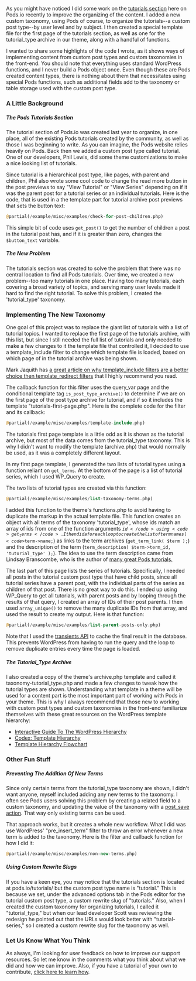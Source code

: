 <script>{
    "title": "Learning From The New Tutorials Section",
    "excerpt": "Code and strategies used in the tutorials section redesign you can use to help display custom post types and custom taxonomies in your WordPress theme.",
    "author": "Josh Pollock",
     "tutorial_type": "Advanced", "Using Custom Taxonomies", "Using Pods In Themes", "Choosing Content Types", "Getting Started", "Using Pods Pages",
    }
</script>

As you might have noticed I did some work on the <a href="http://pods.io/tutorials">tutorials section</a> here on Pods.io recently to improve the organizing of the content. I added a new custom taxonomy, using Pods of course, to organize the tutorials--a custom post type--by user level and by subject. I then created a special template file for the first page of the tutorials section, as well as one for the tutorial_type archive in our theme, along with a handful of functions.

I wanted to share some highlights of the code I wrote, as it shows ways of implementing content from custom post types and custom taxonomies in the front-end. You should note that everything uses standard WordPress functions, and I never build a Pods object once. Even though these are Pods created content types, there is nothing about them that necessitates using special Pods functions, such as additional fields add to the taxonomy or table storage used with the custom post type.
<h3>A Little Background</h3>
<h5>The Pods Tutorials Section</h5>
The tutorial section of Pods.io was created last year to organize, in one place, all of the existing Pods tutorials created by the community, as well as those I was beginning to write. As you can imagine, the Pods website relies heavily on Pods. Back then we added a custom post type called tutorial. One of our developers, Phil Lewis, did some theme customizations to make a nice looking list of tutorials.

Since tutorial is a hierarchical post type, like pages, with parent and children, Phil also wrote some cool code to change the read more button in the post previews to say "View Tutorial" or "View Series" depending on if it was the parent post for a tutorial series or an individual tutorials. Here is the code, that is used in a the template part for tutorial archive post previews that sets the button text:

```php
@partial(/example/misc/examples/check-for-post-children.php)
```

This simple bit of code uses <code>get_post()</code> to get the number of children a post in the tutorial post has, and if it is greater than zero, changes the <code>$button_text</code> variable.
<h5>The New Problem</h5>
The tutorials section was created to solve the problem that there was no central location to find all Pods tutorials. Over time, we created a new problem--too many tutorials in one place. Having too many tutorials, each covering a broad variety of topics, and serving many user levels made it hard to find the right tutorial. To solve this problem, I created the 'tutorial_type' taxonomy.
<h3>Implementing The New Taxonomy</h3>
One goal of this project was to replace the giant list of tutorials with a list of tutorial topics. I wanted to replace the first page of the tutorials archive, with this list, but since I still needed the full list of tutorials and only needed to make a few changes to it the template file that controlled it, I decided to use a template_include filter to change which template file is loaded, based on which page of in the tutorial archive was being shown.

Mark Jaquith has <a href="http://markjaquith.wordpress.com/2014/02/19/template_redirect-is-not-for-loading-templates/" target="_blank">a great article on why template_include filters are a better choice then template_redirect filters</a> that I highly recommend you read.

The callback function for this filter uses the query_var page and the conditional template tag <code>is_post_type_archive()</code> to determine if we are on the first page of the post type archive for tutorial, and if so it includes the template "tutorials-first-page.php". Here is the complete code for the filter and its callback:

```php
@partial(/example/misc/examples/template-include.php)
```

The tutorials first page template is a little odd as it is shown as the tutorial archive, but most of the data comes from the tutorial_type taxonomy. This is why I didn't want to modify the template (archive.php) that would normally be used, as it was a completely different layout.

In my first page template, I generated the two lists of tutorial types using a function reliant on <code>get_terms</code>. At the bottom of the page is a list of tutorial series, which I used WP_Query to create.

The two lists of tutorial types are created via this function:

```php
@partial(/example/misc/examples/list-taxonomy-terms.php)
```

I added this function to the theme's functions.php to avoid having to duplicate the markup in the actual template file. This function creates an object with all terms of the taxonomy 'tutorial_type', whose ids match an array of ids from one of the function arguments <code>$id</code> using <code>get_terms</code>. I then did a foreach loop to create the list of term names (<code>$term-&gt;name;</code>) as links to the term archives (<code>get_term_link( $term );</code>) and the description of the term (<code>term_description( $term-&gt;term_id, 'tutorial_type' );</code>). The idea to use the term description came from Lindsay Branscombe, who is the author of <a href="http://webdesignforidiots.net/tag/pods/">many great Pods tutorials.</a>

The last part of this page lists the series of tutorials. Specifically, I needed all posts in the tutorial custom post type that have child posts, since all tutorial series have a parent post, with the individual parts of the series as children of that post. There is no great way to do this. I ended up using WP_Query to get all tutorials, with parent posts and by looping through the results of that query, I created an array of IDs of their post parents. I then used <code>array_unique()</code> to remove the many duplicate IDs from that array, and used the result to create my output. Here is that function:

```php
@partial(/example/misc/examples/list-parent-posts-only.php)
```

Note that I used the <a href="https://codex.wordpress.org/Transients_API">transients API</a> to cache the final result in the database. This prevents WordPress from having to run the query and the loop to remove duplicate entries every time the page is loaded.
<h5>The Tutorial_Type Archive</h5>
I also created a copy of the theme's archive.php template and called it taxonomy-tutorial_type.php and made a few changes to tweak how the tutorial types are shown. Understanding what template in a theme will be used for a content part is the most important part of working with Pods in your theme. This is why I always recommend that those new to working with custom post types and custom taxonomies in the front-end familiarize themselves with these great resources on the WordPress template hierarchy:
<ul>
	<li><a href="http://wphierarchy.com/">Interactive Guide To The WordPress Hierarchy</a></li>
	<li><a href="https://codex.wordpress.org/Template_Hierarchy"> Codex: Template Hierarchy</a></li>
	<li><a href="http://www.chipbennett.net/themes/template-hierarchy/">Template Hierarchy Flowchart</a></li>
</ul>
<h3>Other Fun Stuff</h3>
<h5>Preventing The Addition Of New Terms</h5>
Since only certain terms from the tutorial_type taxonomy are shown, I didn't want anyone, myself included adding any new terms to the taxonomy. I often see Pods users solving this problem by creating a related field to a custom taxonomy, and updating the value of the taxonomy with a <a href="http://pods.io/docs/code/action-reference/pods_api_post_save_pod_item_podname/">post_save action</a>. That way only existing terms can be used.

That approach works, but it creates a whole new workflow. What I did was use WordPress' "pre_insert_term" filter to throw an error whenever a new term is added to the taxonomy. Here is the filter and callback function for how I did it:

```php
@partial(/example/misc/examples/non-new-terms.php)
```

<h5>Using Custom Rewrite Slugs</h5>
If you have a keen eye, you may notice that the tutorials section is located at pods.io/tutorials/ but the custom post type name is "tutorial." This is because we set, under the advanced options tab in the Pods editor for the tutorial custom post type, a custom rewrite slug of "tutorials." Also, when I created the custom taxonomy for organizing tutorials, I called it "tutorial_type," but when our lead developer Scott was reviewing the redesign he pointed out that the URLs would look better with "tutorial-series," so I created a custom rewrite slug for the taxonomy as well.
<h3>Let Us Know What You Think</h3>
As always, I'm looking for user feedback on how to improve our support resources. So let me know in the comments what you think about what we did and how we can improve. Also, if you have a tutorial of your own to contribute, <a href="http://pods.io/submitting-tutorial-pods-io/">click here to learn how</a>.
